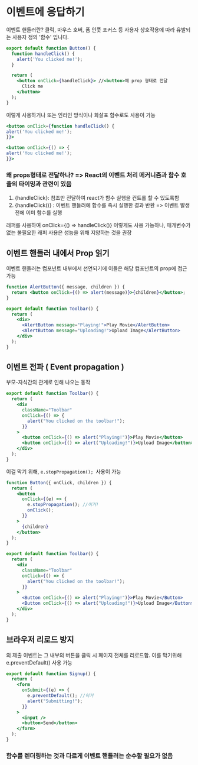 # 이벤트에 응답하기

이벤트 핸들러란?
클릭, 마우스 호버, 폼 인풋 포커스 등 사용자 상호작용에 따라 유발되는 사용자 정의 '함수' 입니다.

```jsx
export default function Button() {
  function handleClick() {
    alert('You clicked me!');
  }

  return (
    <button onClick={handleClick}> //<button>에 prop 형태로 전달
      Click me
    </button>
  );
}
```

이렇게 사용하거나 또는 인라인 방식이나 화살표 함수로도 사용이 가능

```jsx
<button onClick={function handleClick() {
alert('You clicked me!');
}}>

<button onClick={() => {
alert('You clicked me!');
}}>
```

### 왜 props형태로 전달하나? => React의 이벤트 처리 메커니즘과 함수 호출의 타이밍과 관련이 있음

1. {handleClick}: 참조만 전달하여 react가 함수 실행을 컨트롤 할 수 있도록함
2. {handleClick()} : 이벤트 핸들러에 함수를 즉시 실행한 결과 반환 => 이벤트 발생전에 이미 함수를 실행

래퍼를 사용하여 onClick={() => handleClick()} 이렇게도 사용 가능하나, 매개변수가 없는 불필요한 래퍼 사용은 성능을 위해 지양하는 것을 권장

## 이벤트 핸들러 내에서 Prop 읽기

이벤트 핸들러는 컴포넌트 내부에서 선언되기에 이들은 해당 컴포넌트의 prop에 접근 가능

```jsx
function AlertButton({ message, children }) {
  return <button onClick={() => alert(message)}>{children}</button>;
}

export default function Toolbar() {
  return (
    <div>
      <AlertButton message="Playing!">Play Movie</AlertButton>
      <AlertButton message="Uploading!">Upload Image</AlertButton>
    </div>
  );
}
```

## 이벤트 전파 ( Event propagation )

부모-자식간의 관계로 인해 나오는 동작

```jsx
export default function Toolbar() {
  return (
    <div
      className="Toolbar"
      onClick={() => {
        alert("You clicked on the toolbar!");
      }}
    >
      <button onClick={() => alert("Playing!")}>Play Movie</button>
      <button onClick={() => alert("Uploading!")}>Upload Image</button>
    </div>
  );
}
```

이걸 막기 위해, `e.stopPropagation(); `사용이 가능

```jsx
function Button({ onClick, children }) {
  return (
    <button
      onClick={(e) => {
        e.stopPropagation(); //이거!
        onClick();
      }}
    >
      {children}
    </button>
  );
}

export default function Toolbar() {
  return (
    <div
      className="Toolbar"
      onClick={() => {
        alert("You clicked on the toolbar!");
      }}
    >
      <Button onClick={() => alert("Playing!")}>Play Movie</Button>
      <Button onClick={() => alert("Uploading!")}>Upload Image</Button>
    </div>
  );
}
```

## 브라우저 리로드 방지

<form>의 제출 이벤트는 그 내부의 버튼을 클릭 시 페이지 전체를 리로드함.
이를 막기위해  e.preventDefault() 사용 가능

```jsx
export default function Signup() {
  return (
    <form
      onSubmit={(e) => {
        e.preventDefault(); //이거
        alert("Submitting!");
      }}
    >
      <input />
      <button>Send</button>
    </form>
  );
}
```

### 함수를 렌더링하는 것과 다르게 이벤트 핸들러는 순수할 필요가 없음
